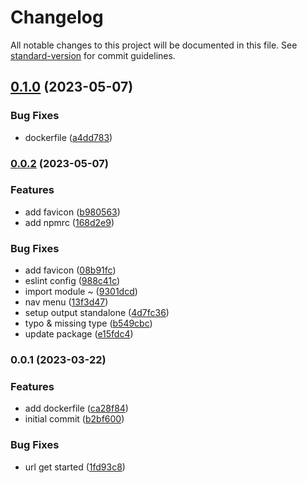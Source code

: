 # Changelog

All notable changes to this project will be documented in this file. See [standard-version](https://github.com/conventional-changelog/standard-version) for commit guidelines.

## [0.1.0](https://github.com/masb0ymas/masb0ymas.com/compare/v0.0.2...v0.1.0) (2023-05-07)


### Bug Fixes

* dockerfile ([a4dd783](https://github.com/masb0ymas/masb0ymas.com/commit/a4dd7835aa8cc5af9cfae94721a541e81a3bc911))

### [0.0.2](https://github.com/masb0ymas/masb0ymas.com/compare/v0.0.1...v0.0.2) (2023-05-07)


### Features

* add favicon ([b980563](https://github.com/masb0ymas/masb0ymas.com/commit/b9805630e893774455b031f31af82f8950139e82))
* add npmrc ([168d2e9](https://github.com/masb0ymas/masb0ymas.com/commit/168d2e9ada8888098f840088c4ff6bd00682548d))


### Bug Fixes

* add favicon ([08b91fc](https://github.com/masb0ymas/masb0ymas.com/commit/08b91fcf17ffc8b95fb3aa2dd45f53b8e4761c94))
* eslint config ([988c41c](https://github.com/masb0ymas/masb0ymas.com/commit/988c41c370d5e24c1a34b68dbf03528699785bbd))
* import module ~ ([9301dcd](https://github.com/masb0ymas/masb0ymas.com/commit/9301dcd15e2b0dd2102c89a0761651eaceb1614a))
* nav menu ([13f3d47](https://github.com/masb0ymas/masb0ymas.com/commit/13f3d47136878b1ac81277f33881d79d27248181))
* setup output standalone ([4d7fc36](https://github.com/masb0ymas/masb0ymas.com/commit/4d7fc36f6b862dba95a278ab9eb3c139e06ae2b0))
* typo & missing type ([b549cbc](https://github.com/masb0ymas/masb0ymas.com/commit/b549cbc1267167285c10566e90a60b1428552637))
* update package ([e15fdc4](https://github.com/masb0ymas/masb0ymas.com/commit/e15fdc42fc0eb102dd3029069e479083df2cab8e))

### 0.0.1 (2023-03-22)


### Features

* add dockerfile ([ca28f84](https://github.com/masb0ymas/masb0ymas.com/commit/ca28f84898eb5bd5a2c80631bdf6d339fee09d7d))
* initial commit ([b2bf600](https://github.com/masb0ymas/masb0ymas.com/commit/b2bf6003d5906120b022cbce887ce9dc2cd18b08))


### Bug Fixes

* url get started ([1fd93c8](https://github.com/masb0ymas/masb0ymas.com/commit/1fd93c8e68eb79319061c01728d62ce5a49cc677))
